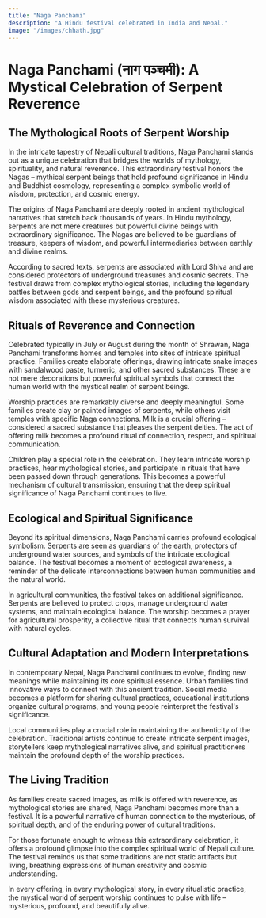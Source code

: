```yaml
---
title: "Naga Panchami"
description: "A Hindu festival celebrated in India and Nepal."
image: "/images/chhath.jpg"
---
```


# Naga Panchami (नाग पञ्चमी): A Mystical Celebration of Serpent Reverence

## The Mythological Roots of Serpent Worship

In the intricate tapestry of Nepali cultural traditions, Naga Panchami stands out as a unique celebration that bridges the worlds of mythology, spirituality, and natural reverence. This extraordinary festival honors the Nagas – mythical serpent beings that hold profound significance in Hindu and Buddhist cosmology, representing a complex symbolic world of wisdom, protection, and cosmic energy.

The origins of Naga Panchami are deeply rooted in ancient mythological narratives that stretch back thousands of years. In Hindu mythology, serpents are not mere creatures but powerful divine beings with extraordinary significance. The Nagas are believed to be guardians of treasure, keepers of wisdom, and powerful intermediaries between earthly and divine realms.

According to sacred texts, serpents are associated with Lord Shiva and are considered protectors of underground treasures and cosmic secrets. The festival draws from complex mythological stories, including the legendary battles between gods and serpent beings, and the profound spiritual wisdom associated with these mysterious creatures.

## Rituals of Reverence and Connection

Celebrated typically in July or August during the month of Shrawan, Naga Panchami transforms homes and temples into sites of intricate spiritual practice. Families create elaborate offerings, drawing intricate snake images with sandalwood paste, turmeric, and other sacred substances. These are not mere decorations but powerful spiritual symbols that connect the human world with the mystical realm of serpent beings.

Worship practices are remarkably diverse and deeply meaningful. Some families create clay or painted images of serpents, while others visit temples with specific Naga connections. Milk is a crucial offering – considered a sacred substance that pleases the serpent deities. The act of offering milk becomes a profound ritual of connection, respect, and spiritual communication.

Children play a special role in the celebration. They learn intricate worship practices, hear mythological stories, and participate in rituals that have been passed down through generations. This becomes a powerful mechanism of cultural transmission, ensuring that the deep spiritual significance of Naga Panchami continues to live.

## Ecological and Spiritual Significance

Beyond its spiritual dimensions, Naga Panchami carries profound ecological symbolism. Serpents are seen as guardians of the earth, protectors of underground water sources, and symbols of the intricate ecological balance. The festival becomes a moment of ecological awareness, a reminder of the delicate interconnections between human communities and the natural world.

In agricultural communities, the festival takes on additional significance. Serpents are believed to protect crops, manage underground water systems, and maintain ecological balance. The worship becomes a prayer for agricultural prosperity, a collective ritual that connects human survival with natural cycles.

## Cultural Adaptation and Modern Interpretations

In contemporary Nepal, Naga Panchami continues to evolve, finding new meanings while maintaining its core spiritual essence. Urban families find innovative ways to connect with this ancient tradition. Social media becomes a platform for sharing cultural practices, educational institutions organize cultural programs, and young people reinterpret the festival's significance.

Local communities play a crucial role in maintaining the authenticity of the celebration. Traditional artists continue to create intricate serpent images, storytellers keep mythological narratives alive, and spiritual practitioners maintain the profound depth of the worship practices.

## The Living Tradition

As families create sacred images, as milk is offered with reverence, as mythological stories are shared, Naga Panchami becomes more than a festival. It is a powerful narrative of human connection to the mysterious, of spiritual depth, and of the enduring power of cultural traditions.

For those fortunate enough to witness this extraordinary celebration, it offers a profound glimpse into the complex spiritual world of Nepali culture. The festival reminds us that some traditions are not static artifacts but living, breathing expressions of human creativity and cosmic understanding.

In every offering, in every mythological story, in every ritualistic practice, the mystical world of serpent worship continues to pulse with life – mysterious, profound, and beautifully alive.